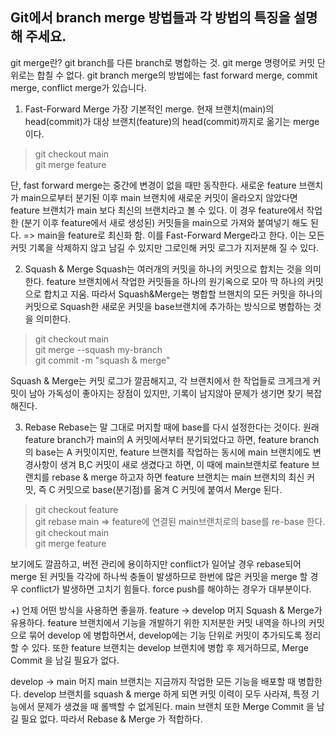 Git에서 branch merge 방법들과 각 방법의 특징을 설명해 주세요.
---
git merge란? git branch를 다른 branch로 병합하는 것. git merge 명령어로 커밋 단위로는 합칠 수 없다.
git branch merge의 방법에는 fast forward merge, commit merge, conflict merge가 있습니다. 

1. Fast-Forward Merge
   가장 기본적인 merge. 현재 브랜치(main)의 head(commit)가 대상 브랜치(feature)의 head(commit)까지로 옮기는 merge이다.

> git checkout main</br>
> git merge feature

단, fast forward merge는 중간에 변경이 없을 때만 동작한다. 
새로운 feature 브랜치가 main으로부터 분기된 이후 main 브랜치에 새로운 커밋이 올라오지 않았다면 feature 브랜치가 main 보다 최신의 브랜치라고 볼 수 있다.
이 경우 feature에서 작업한 (분기 이후 feature에서 새로 생성된) 커밋들을 main으로 가져와 붙여넣기 해도 된다. => main을 feature로 최신화 함.
이를 Fast-Forward Merge라고 한다. 이는 모든 커밋 기록을 삭제하지 않고 남길 수 있지만 그로인해 커밋 로그가 지저분해 질 수 있다.


2. Squash & Merge
   Squash는 여러개의 커밋을 하나의 커밋으로 합치는 것을 의미한다. feature 브랜치에서 작업한 커밋들을 하나의 원기옥으로 모아 딱 하나의 커밋으로 합치고 지움.
   따라서 Squash&Merge는 병합할 브핸치의 모든 커밋을 하나의 커밋으로 Squash한 새로운 커밋을 base브랜치에 추가하는 방식으로 병합하는 것을 의미한다.

> git checkout main</br>
> git merge --squash my-branch</br>
> git commit -m "squash & merge"</br>

Squash & Merge는 커밋 로그가 깔끔해지고, 각 브랜치에서 한 작업들로 크게크게 커밋이 남아 가독성이 좋아지는 장점이 있지만, 기록이 남지않아 문제가 생기면 찾기 복잡해진다.

 3. Rebase
    Rebase는 말 그대로 머지할 때에 base를 다시 설정한다는 것이다. 원래 feature branch가 main의 A 커밋에서부터 분기되었다고 하면,
    feature branch의 base는 A 커밋이지만, feature 브랜치를 작업하는 동시에 main 브랜치에도 변경사항이 생겨 B,C 커밋이 새로 생겼다고 하면,
    이 때에 main브랜치로 feature 브랜치를 rebase & merge 하고자 하면 feature 브랜치는 main 브랜치의 최신 커밋, 즉 C 커밋으로 base(분기점)를 옮겨
    C 커밋에 붙여서 Merge 된다.

> git checkout feature</br>
> git rebase main => feature에 연결된 main브랜치로의 base를 re-base 한다.</br>
> git checkout main</br>
> git merge feature</br>

보기에도 깔끔하고, 버전 관리에 용이하지만 conflict가 일어날 경우 rebase되어 merge 된 커밋들 각각에 하나씩 충돌이 발생하므로 한번에 많은 커밋을 merge 할 경우 conflict가 발생하면
고치기 힘들다. force push를 해야하는 경우가 대부분이다.

+) 언제 어떤 방식을 사용하면 좋을까.
feature → develop 머지
Squash & Merge가 유용하다. feature 브랜치에서 기능을 개발하기 위한 지저분한 커밋 내역을 하나의 커밋으로 묶어 develop 에 병합하면서, develop에는 기능 단위로 커밋이 추가되도록 정리할 수 있다.
또한 feature 브랜치는 develop 브랜치에 병합 후 제거하므로, Merge Commit 을 남길 필요가 없다.

develop → main 머지
main 브랜치는 지금까지 작업한 모든 기능을 배포할 때 병합한다. develop 브랜치를 squash & merge 하게 되면 커밋 이력이 모두 사라져, 특정 기능에서 문제가 생겼을 때 롤백할 수 없게된다. main 브랜치 또한 Merge Commit 을 남길 필요 없다. 따라서 Rebase & Merge 가 적합하다.
